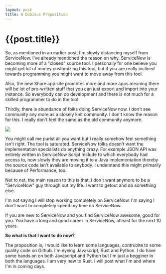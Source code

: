 ```yaml
---
layout: post
title: A Dubious Proposition
--- 
```




 {{post.title}}
======================================================




So, as mentioned in an earlier post, I'm slowly distancing myself from ServiceNow. I've already mentioned the reason on why. ServiceNow is becoming more of a "closed" source tool. I personally for one believe you might get lot of money customizing this tool, but if you are really inclined towards programming you might want to move away from this tool.

Also, the new Share app site promotes more and more apps meaning there will be lot of pre-written stuff that you can just export and import into your instance. So everybody can do development and there is not much for a skilled programmer to do in the tool. 

Thirdly, there is abundance of folks doing ServiceNow now. I don't see community any more as a closely knit community. I don't know the reason for this. I really don't feel the same as the old community anymore. 

<img src ="http://gifrific.com/wp-content/uploads/2014/03/Who-Knows-What-Could-Happen-Django-Unchained.gif"></img>

You might call me purist all you want but I really somehow feel something isn't right. The tool is saturated. ServiceNow folks doesn't want the implementation specialists do anything crazy. For example JSON API was entirely written in ServiceNow Script Include to which everybody had access to, now slowly they are moving it to a Java implementation thereby the source code isn't available to anybody. I understand this might primarily because of Performance, too.

Net to net, the main reason to this is that, I don't want anymore to be a "ServiceNow" guy through out my life. I want to getout and do something else. 

I'm not saying I will stop working completely on ServiceNow. I'm saying I don't want to completely spend my time on ServiceNow. 

If you are new to ServiceNow and you find ServiceNow awesome, good for you. You have a long and good career in ServiceNow, atleast for the next 10 years.

**So what is that I want to do now?**

The proposition is, I would like to learn some languages, contrubite to some quality code on Github. I'm eyeing Javascript, Rust and Python. I do have some hands on on both Javascript and Python but I'm just a begginer in both the languages. I am very new to Rust. I will post what I'm and where I'm in coming days. 